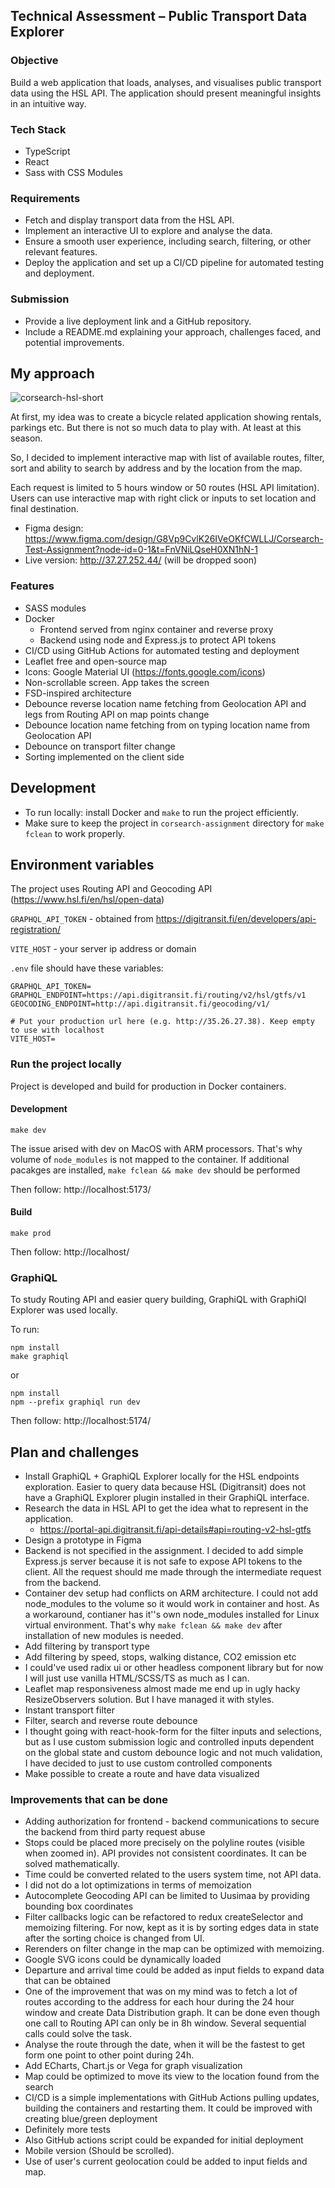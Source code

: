 ## Technical Assessment – Public Transport Data Explorer

### Objective

Build a web application that loads, analyses, and visualises public transport data using the HSL API. The application should present meaningful insights in an intuitive way.

### Tech Stack

- TypeScript
- React
- Sass with CSS Modules

### Requirements

- Fetch and display transport data from the HSL API.
- Implement an interactive UI to explore and analyse the data.
- Ensure a smooth user experience, including search, filtering, or other relevant features.
- Deploy the application and set up a CI/CD pipeline for automated testing and deployment.

### Submission

- Provide a live deployment link and a GitHub repository.
- Include a README.md explaining your approach, challenges faced, and potential improvements.

## My approach

![corsearch-hsl-short](https://github.com/user-attachments/assets/07e4d394-ab84-492c-8f00-6da93d49d952)


At first, my idea was to create a bicycle related application showing rentals, parkings etc. But there is not so much data to play with. At least at this season.

So, I decided to implement interactive map with list of available routes, filter, sort and ability to search by address and by the location from the map.

Each request is limited to 5 hours window or 50 routes (HSL API limitation).
Users can use interactive map with right click or inputs to set location and final destination.

- Figma design: https://www.figma.com/design/G8Vp9CvlK26IVeOKfCWLLJ/Corsearch-Test-Assignment?node-id=0-1&t=FnVNiLQseH0XN1hN-1
- Live version: http://37.27.252.44/ (will be dropped soon) 

### Features

- SASS modules
- Docker
  - Frontend served from nginx container and reverse proxy
  - Backend using node and Express.js to protect API tokens
- CI/CD using GitHub Actions for automated testing and deployment
- Leaflet free and open-source map
- Icons: Google Material UI (https://fonts.google.com/icons)
- Non-scrollable screen. App takes the screen
- FSD-inspired architecture
- Debounce reverse location name fetching from Geolocation API and legs from Routing API on map points change
- Debounce location name fetching from on typing location name from Geolocation API
- Debounce on transport filter change
- Sorting implemented on the client side

## Development

- To run locally: install Docker and `make` to run the project efficiently.
- Make sure to keep the project in `corsearch-assignment` directory for `make fclean` to work properly.

## Environment variables

The project uses Routing API and Geocoding API (https://www.hsl.fi/en/hsl/open-data)

`GRAPHQL_API_TOKEN` - obtained from https://digitransit.fi/en/developers/api-registration/

`VITE_HOST` - your server ip address or domain

`.env` file should have these variables:

```
GRAPHQL_API_TOKEN=
GRAPHQL_ENDPOINT=https://api.digitransit.fi/routing/v2/hsl/gtfs/v1
GEOCODING_ENDPOINT=http://api.digitransit.fi/geocoding/v1/

# Put your production url here (e.g. http://35.26.27.38). Keep empty to use with localhost
VITE_HOST=
```

### Run the project locally

Project is developed and build for production in Docker containers.

#### Development

```
make dev
```

The issue arised with dev on MacOS with ARM processors. That's why volume of `node_modules` is not mapped to the container. If additional pacakges are installed, `make fclean && make dev` should be performed

Then follow: http://localhost:5173/

#### Build

```
make prod
```

Then follow: http://localhost/

### GraphiQL

To study Routing API and easier query building, GraphiQL with GraphiQl Explorer was used locally.

To run:

```
npm install
make graphiql
```

or

```
npm install
npm --prefix graphiql run dev
```

Then follow: http://localhost:5174/

## Plan and challenges

- Install GraphiQL + GraphiQL Explorer locally for the HSL endpoints exploration. Easier to query data because HSL (Digitransit) does not have a GraphiQL Explorer plugin installed in their GraphiQL interface.
- Research the data in HSL API to get the idea what to represent in the application.
  - https://portal-api.digitransit.fi/api-details#api=routing-v2-hsl-gtfs
- Design a prototype in Figma
- Backend is not specified in the assignment. I decided to add simple Express.js server because it is not safe to expose API tokens to the client. All the request should me made through the intermediate request from the backend.
- Container dev setup had conflicts on ARM architecture. I could not add node_modules to the volume so it would work in container and host. As a workaround, contianer has it''s own node_modules installed for Linux virtual environment. That's why `make fclean && make dev` after installation of new modules is needed.
- Add filtering by transport type
- Add filtering by speed, stops, walking distance, CO2 emission etc
- I could've used radix ui or other headless component library but for now I will just use vanilla HTML/SCSS/TS as much as I can.
- Leaflet map responsiveness almost made me end up in ugly hacky ResizeObservers solution. But I have managed it with styles.
- Instant transport filter
- Filter, search and reverse route debounce
- I thought going with react-hook-form for the filter inputs and selections, but as I use custom submission logic and controlled inputs dependent on the global state and custom debounce logic and not much validation, I have decided to just to use custom controlled components
- Make possible to create a route and have data visualized

### Improvements that can be done

- Adding authorization for frontend - backend communications to secure the backend from third party request abuse
- Stops could be placed more precisely on the polyline routes (visible when zoomed in). API provides not consistent coordinates. It can be solved mathematically.
- Time could be converted related to the users system time, not API data.
- I did not do a lot optimizations in terms of memoization
- Autocomplete Geocoding API can be limited to Uusimaa by providing bounding box coordinates
- Filter callbacks logic can be refactored to redux createSelector and memoizing filtering. For now, kept as it is by sorting edges data in state after the sorting choice is changed from UI.
- Rerenders on filter change in the map can be optimized with memoizing.
- Google SVG icons could be dynamically loaded
- Departure and arrival time could be added as input fields to expand data that can be obtained
- One of the improvement that was on my mind was to fetch a lot of routes according to the address for each hour during the 24 hour window and create Data Distribution graph. It can be done even though one call to Routing API can only be in 8h window. Several sequential calls could solve the task.
- Analyse the route through the date, when it will be the fastest to get form one point to other point during 24h.
- Add ECharts, Chart.js or Vega for graph visualization
- Map could be optimized to move its view to the location found from the search
- CI/CD is a simple implementations with GitHub Actions pulling updates, building the containers and restarting them. It could be improved with creating blue/green deployment
- Definitely more tests
- Also GitHub actions script could be expanded for initial deployment
- Mobile version (Should be scrolled).
- Use of user's current geolocation could be added to input fields and map.

